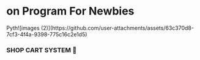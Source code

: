 <h1> on Program For Newbies </h1>
Pyth![images (2)](https://github.com/user-attachments/assets/63c370d8-7cf3-4f4a-9398-775c16c2e1d5)
<h3> SHOP CART SYSTEM  🛒 </h3>


